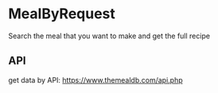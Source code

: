 # MealByRequest
Search the meal that you want to make and get the full recipe
## API
get data by API:
https://www.themealdb.com/api.php

